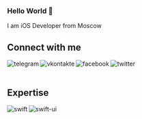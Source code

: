 ### Hello World 👋
I am iOS Developer from Moscow
<br>
## Connect with me
[<img align="left" alt="telegram" src="https://img.shields.io/badge/Telegram-2CA5E0?style=for-the-badge&logo=telegram&logoColor=white" />](https://t.me/maxim_solovyov)
[<img align="left" alt="vkontakte" src="https://img.shields.io/badge/vkontakte-%232E87FB.svg?&style=for-the-badge&logo=vk&logoColor=white" />](https://vk.com/maxim_solovyov)
[<img align="left" alt="facebook" src="https://img.shields.io/badge/Facebook-1877F2?style=for-the-badge&logo=facebook&logoColor=white" />](https://www.facebook.com/so1ovyov/)
[<img align="left" alt="twitter" src="https://img.shields.io/badge/Twitter-1DA1F2?style=for-the-badge&logo=twitter&logoColor=white" />](https://twitter.com/maxim_solovyov)
<br>
<br>
## Expertise
<img align="left" alt="swift" src="https://img.shields.io/badge/Swift-FA7343?style=for-the-badge&logo=swift&logoColor=white" />
<img align="left" alt="swift-ui" src="https://img.shields.io/badge/swift%20ui-%231877F2.svg?logo=swift&logoColor=white&style=for-the-badge" />
<br>
<br>
